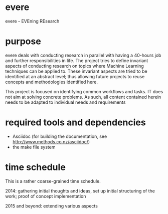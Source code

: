 evere
=====

evere - EVEning REsearch


purpose
=======

evere deals with conducting research in parallel with having a 40-hours job and further responsibilities in life.
The project tries to define invariant aspects of conducting research on topics where Machine Learning techniques can be applied to.
These invariant aspects are tried to be identified at an abstract level; thus allowing future projects to reuse concepts and methodologies identified here.

This project is focused on identifying common workflows and tasks.
IT does not aim at solving concrete problems.
As such, all content contained herein needs to be adapted to individual needs and requirements

required tools and dependencies
===============================

* Asciidoc (for building the documentation,  see http://www.methods.co.nz/asciidoc/)
* the make file system

time schedule
=============

This is a rather coarse-grained time schedule.

2014: gathering initial thoughts and ideas, set up initial structuring of the work; proof of concept implementation

2015 and beyond: extending various aspects


